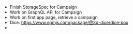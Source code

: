
- Finish StorageSpec for Campaign
- Work on GraphQL API for Campaign
- Work on first app page, retrieve a campaign
- Dice: https://www.npmjs.com/package/@3d-dice/dice-box
- 
